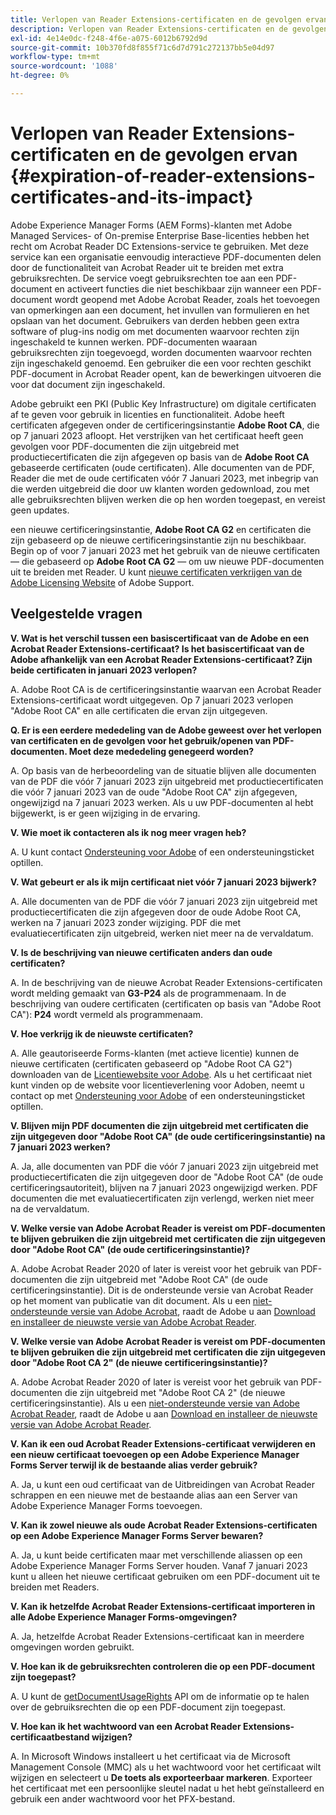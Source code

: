 ```yaml
---
title: Verlopen van Reader Extensions-certificaten en de gevolgen ervan
description: Verlopen van Reader Extensions-certificaten en de gevolgen ervan
exl-id: 4e14e0dc-f248-4f6e-a075-6012b6792d9d
source-git-commit: 10b370fd8f855f71c6d7d791c272137bb5e04d97
workflow-type: tm+mt
source-wordcount: '1088'
ht-degree: 0%

---
```



# Verlopen van Reader Extensions-certificaten en de gevolgen ervan {#expiration-of-reader-extensions-certificates-and-its-impact}

Adobe Experience Manager Forms (AEM Forms)-klanten met Adobe Managed Services- of On-premise Enterprise Base-licenties hebben het recht om Acrobat Reader DC Extensions-service te gebruiken. Met deze service kan een organisatie eenvoudig interactieve PDF-documenten delen door de functionaliteit van Acrobat Reader uit te breiden met extra gebruiksrechten. De service voegt gebruiksrechten toe aan een PDF-document en activeert functies die niet beschikbaar zijn wanneer een PDF-document wordt geopend met Adobe Acrobat Reader, zoals het toevoegen van opmerkingen aan een document, het invullen van formulieren en het opslaan van het document. Gebruikers van derden hebben geen extra software of plug-ins nodig om met documenten waarvoor rechten zijn ingeschakeld te kunnen werken. PDF-documenten waaraan gebruiksrechten zijn toegevoegd, worden documenten waarvoor rechten zijn ingeschakeld genoemd. Een gebruiker die een voor rechten geschikt PDF-document in Acrobat Reader opent, kan de bewerkingen uitvoeren die voor dat document zijn ingeschakeld.

Adobe gebruikt een PKI (Public Key Infrastructure) om digitale certificaten af te geven voor gebruik in licenties en functionaliteit. Adobe heeft certificaten afgegeven onder de certificeringsinstantie **Adobe Root CA**, die op 7 januari 2023 afloopt. Het verstrijken van het certificaat heeft geen gevolgen voor PDF-documenten die zijn uitgebreid met productiecertificaten die zijn afgegeven op basis van de **Adobe Root CA** gebaseerde certificaten (oude certificaten). Alle documenten van de PDF, Reader die met de oude certificaten vóór 7 Januari 2023, met inbegrip van die werden uitgebreid die door uw klanten worden gedownload, zou met alle gebruiksrechten blijven werken die op hen worden toegepast, en vereist geen updates.

een nieuwe certificeringsinstantie, **Adobe Root CA G2** en certificaten die zijn gebaseerd op de nieuwe certificeringsinstantie zijn nu beschikbaar. Begin op of voor 7 januari 2023 met het gebruik van de nieuwe certificaten — die gebaseerd op **Adobe Root CA G2** — om uw nieuwe PDF-documenten uit te breiden met Reader.  U kunt [nieuwe certificaten verkrijgen van de Adobe Licensing Website](https://licensing.adobe.com/) of Adobe Support.

## Veelgestelde vragen

**V. Wat is het verschil tussen een basiscertificaat van de Adobe en een Acrobat Reader Extensions-certificaat? Is het basiscertificaat van de Adobe afhankelijk van een Acrobat Reader Extensions-certificaat? Zijn beide certificaten in januari 2023 verlopen?**

A. Adobe Root CA is de certificeringsinstantie waarvan een Acrobat Reader Extensions-certificaat wordt uitgegeven. Op 7 januari 2023 verlopen &quot;Adobe Root CA&quot; en alle certificaten die ervan zijn uitgegeven.

**Q. Er is een eerdere mededeling van de Adobe geweest over het verlopen van certificaten en de gevolgen voor het gebruik/openen van PDF-documenten. Moet deze mededeling genegeerd worden?**

A. Op basis van de herbeoordeling van de situatie blijven alle documenten van de PDF die vóór 7 januari 2023 zijn uitgebreid met productiecertificaten die vóór 7 januari 2023 van de oude &quot;Adobe Root CA&quot; zijn afgegeven, ongewijzigd na 7 januari 2023 werken. Als u uw PDF-documenten al hebt bijgewerkt, is er geen wijziging in de ervaring.

**V. Wie moet ik contacteren als ik nog meer vragen heb?**

A. U kunt contact [Ondersteuning voor Adobe](https://experienceleague.adobe.com/?support-solution=Experience+Manager#support) of een ondersteuningsticket optillen.

**V. Wat gebeurt er als ik mijn certificaat niet vóór 7 januari 2023 bijwerk?**

A. Alle documenten van de PDF die vóór 7 januari 2023 zijn uitgebreid met productiecertificaten die zijn afgegeven door de oude Adobe Root CA, werken na 7 januari 2023 zonder wijziging. PDF die met evaluatiecertificaten zijn uitgebreid, werken niet meer na de vervaldatum.

**V. Is de beschrijving van nieuwe certificaten anders dan oude certificaten?**

A. In de beschrijving van de nieuwe Acrobat Reader Extensions-certificaten wordt melding gemaakt van **G3-P24** als de programmenaam. In de beschrijving van oudere certificaten (certificaten op basis van &quot;Adobe Root CA&quot;): **P24** wordt vermeld als programmenaam.

**V. Hoe verkrijg ik de nieuwste certificaten?**

A. Alle geautoriseerde Forms-klanten (met actieve licentie) kunnen de nieuwe certificaten (certificaten gebaseerd op &quot;Adobe Root CA G2&quot;) downloaden van de [Licentiewebsite voor Adobe](https://licensing.adobe.com/). Als u het certificaat niet kunt vinden op de website voor licentieverlening voor Adoben, neemt u contact op met [Ondersteuning voor Adobe](https://experienceleague.adobe.com/?support-solution=Experience+Manager&amp;lang=en#support) of een ondersteuningsticket optillen.

**V. Blijven mijn PDF documenten die zijn uitgebreid met certificaten die zijn uitgegeven door &quot;Adobe Root CA&quot; (de oude certificeringsinstantie) na 7 januari 2023 werken?**

A. Ja, alle documenten van PDF die vóór 7 januari 2023 zijn uitgebreid met productiecertificaten die zijn uitgegeven door de &quot;Adobe Root CA&quot; (de oude certificeringsautoriteit), blijven na 7 januari 2023 ongewijzigd werken. PDF documenten die met evaluatiecertificaten zijn verlengd, werken niet meer na de vervaldatum.

**V. Welke versie van Adobe Acrobat Reader is vereist om PDF-documenten te blijven gebruiken die zijn uitgebreid met certificaten die zijn uitgegeven door &quot;Adobe Root CA&quot; (de oude certificeringsinstantie)?**

A. Adobe Acrobat Reader 2020 of later is vereist voor het gebruik van PDF-documenten die zijn uitgebreid met &quot;Adobe Root CA&quot; (de oude certificeringsinstantie). Dit is de ondersteunde versie van Acrobat Reader op het moment van publicatie van dit document. Als u een [niet-ondersteunde versie van Adobe Acrobat](https://helpx.adobe.com/support/programs/eol-matrix.html), raadt de Adobe u aan [Download en installeer de nieuwste versie van Adobe Acrobat Reader](https://get.adobe.com/reader/).

**V. Welke versie van Adobe Acrobat Reader is vereist om PDF-documenten te blijven gebruiken die zijn uitgebreid met certificaten die zijn uitgegeven door &quot;Adobe Root CA 2&quot; (de nieuwe certificeringsinstantie)?**

A. Adobe Acrobat Reader 2020 of later is vereist voor het gebruik van PDF-documenten die zijn uitgebreid met &quot;Adobe Root CA 2&quot; (de nieuwe certificeringsinstantie). Als u een [niet-ondersteunde versie van Adobe Acrobat Reader](https://helpx.adobe.com/support/programs/eol-matrix.html), raadt de Adobe u aan [Download en installeer de nieuwste versie van Adobe Acrobat Reader](https://get.adobe.com/reader/).

**V. Kan ik een oud Acrobat Reader Extensions-certificaat verwijderen en een nieuw certificaat toevoegen op een Adobe Experience Manager Forms Server terwijl ik de bestaande alias verder gebruik?**

A. Ja, u kunt een oud certificaat van de Uitbreidingen van Acrobat Reader schrappen en een nieuwe met de bestaande alias aan een Server van Adobe Experience Manager Forms toevoegen.

**V. Kan ik zowel nieuwe als oude Acrobat Reader Extensions-certificaten op een Adobe Experience Manager Forms Server bewaren?**

A. Ja, u kunt beide certificaten maar met verschillende aliassen op een Adobe Experience Manager Forms Server houden. Vanaf 7 januari 2023 kunt u alleen het nieuwe certificaat gebruiken om een PDF-document uit te breiden met Readers.

**V. Kan ik hetzelfde Acrobat Reader Extensions-certificaat importeren in alle Adobe Experience Manager Forms-omgevingen?**

A. Ja, hetzelfde Acrobat Reader Extensions-certificaat kan in meerdere omgevingen worden gebruikt.

**V. Hoe kan ik de gebruiksrechten controleren die op een PDF-document zijn toegepast?**

A. U kunt de [getDocumentUsageRights](https://experienceleague.adobe.com/docs/experience-manager-65/forms/developer-reference/programming-aem-forms-jee/java-api-quick-start-code-examples/acrobat-reader-dc-extensions-service.html?lang=en#quick-start-soap-mode-retrieving-credential-information-using-the-java-api) API om de informatie op te halen over de gebruiksrechten die op een PDF-document zijn toegepast.

**V. Hoe kan ik het wachtwoord van een Acrobat Reader Extensions-certificaatbestand wijzigen?**

A. In Microsoft Windows installeert u het certificaat via de Microsoft Management Console (MMC) als u het wachtwoord voor het certificaat wilt wijzigen en selecteert u **De toets als exporteerbaar markeren**. Exporteer het certificaat met een persoonlijke sleutel nadat u het hebt geïnstalleerd en gebruik een ander wachtwoord voor het PFX-bestand.


<!-- 
## Applying the certificates {#obtaning-and-applying-the-certificates} 

You can choose one of the following paths to apply latest certificates:

* [Updating certificates for an AEM Forms on JEE environment](#Updating-and-Applying-certificates-for-an-AEM-Forms-on-JEE-environment) 
* [Updating certificates for an AEM Forms on OSGi environment](#Updating-and-applying-certificates-for-an-AEM-Forms-on-OSGi-environment)

>[!NOTE]
>
>The document uses the term certificates and credentials interchangeably.

### Pre-requisites {#Pre-requisites}

Updating the certificates requires using actions available on AEM Forms administrator console and Reader Extension APIs provided by AEM Forms. The document is intended for users and administrators with knowledge of using Adobe Experience Manger Forms APIs. Before you start, ensure that: 

* the user has administrator rights on underlying AEM Forms environment. 
* the user has setup the [development environment](https://experienceleague.adobe.com/docs/experience-manager-65/developing/devtools/howto-projects-eclipse.html) and has access to it.
* [obtain the certificates](#obtain-the-certificates).


### Obtain the certificates {#obtain-the-certificates}

The Rights credential is delivered as a digital certificate that contains the public key, the private key, and the password used to access the credential.

If your organization purchases a production version of Reader Extensions, the production Rights credential is delivered by Adobe Licensing Website (LWS). A production Rights credential is unique to your organization and can enable the specific usage rights that you require.

If you obtained Reader Extensions through a partner or software provider who integrated Reader Extensions into their software, the Rights credential is provided to you by that partner who, in turn, receives this credential from Adobe.

>[!NOTE]
>
>The Rights credential cannot be used for typical document signing or assertion of identity. For these applications, you can use a self-sign certificate or acquire an identity certificate from a Certificate Authority (CA).

The following types of Rights credentials are available:

**Customer Evaluation**: A credential with a short validity period that is provided to customers who want to evaluate Reader Extensions. Usage rights applied to documents using this credential expire when the credential expires. This type of credential is valid only for two to three months.

**Production**: A credential with a long validity period that is provided to customers who purchased the full product. Production credentials are unique to each customer but can be installed on multiple systems.

If you have already used certificates to reader extend PDF files, download a production certificate from [Adobe Licensing Website (LWS)](https://licensing.adobe.com/).

### Applying certificates for an AEM Forms on JEE environment {#Updating-and-Applying-certificates-for-an-AEM-Forms-on-JEE-environment} 

Applying new certificates on AEM Forms on JEE stack requires importing new credentials and applying usage rights. You can use admin console to import credentials and AEM Forms Reader Extension APIs to apply usage rights. 

#### Import and configure credentials 

You can use the Trust Store Management pages to import a new credential. The Trust Store may contain more than one Reader Extensions credential. Designate one of those credentials as the default Reader Extensions credential. The default credential is used when a Workbench user is unable to determine which credential to use during process creation. These rules apply to default credentials:

* If you import a Reader Extensions credential and the Trust Store contains no other Reader Extensions credentials, it is set as the default.
* If you import a Reader Extensions credential with the Default option selected, the default type is removed from an existing default credential. The imported credential becomes the default.
* You cannot delete a default Reader Extensions credential. To delete the default credential, first set another credential as the default. An exception to this rule is that if there is only one credential, you can delete it even though it is the default.
* You cannot update a default Reader Extensions credential.

To import the credentials: 

1. In administration console, click Settings > Trust Store Management > Local Credentials.
1. Click Import and, under Trust Store Type, select Acrobat Reader DC extensions Credential.
1. (Optional) To indicate that this credential is the default credential to use with Acrobat Reader DC extensions, select Default.
1. In the Alias box, type an identifier for the credential. This identifier is used as the display name for the credential in Acrobat Reader DC extensions. This alias is also used to access the credential programmatically using the AEM forms SDK.
1. Click Choose File to locate the credential, type the password of the credential, and then click OK.

If the error message "Failed to import credential due to either incorrect file format, or incorrect password" appears, verify that the password is valid.

You can also import and delete credentials programmatically. (See [Programming with AEM forms](../../developing/credentials.md).)

<!-- ### Remove usage rights from existing rights-enabled PDF documents

Remove usage rights from existing rights-enabled PDF documents before applying usage rights with latest credentials. AEM Forms on JEE provides APIs to remove usage rights. For detailed instructions, see [Removing Usage Rights from PDF Documents](../../developing/assigning-usage-rights.md#removing-usage-rights-from-pdf-documents).

To remove usage rights for AEM Forms on JEE processes developed in Workbench, see [Workbench Help](https://helpx.adobe.com/content/dam/help/en/experience-manager/6-5/forms/pdf/WorkbenchHelp.pdf). 

#### Apply the usage rights to PDF documents 

After importing new credentials, you can apply usage rights to PDF documents using the Acrobat Reader DC extensions Java Client API and web service.  For details, see [Applying Usage Rights to PDF Documents](../../developing/assigning-usage-rights.md#applying-usage-rights-to-pdf-documents). 


### Applying certificates for an AEM Forms on OSGi environment {#Updating-and-applying-certificates-for-an-AEM-Forms-on-OSGi-environment}

Applying new certificates on AEM Forms on OSGi stack requires importing new credentials and applying usage rights. You can use admin console to import credentials and AEM Forms Reader Extension APIs to apply usage rights. 

#### Import credentials {#Import-credentials}

In an AEM Forms on OSGi environment, a Reader Extension credential is associated with fd-service user. Before adding credentials for fd-user key store, perform the following steps to create a key store: 

1. Log in to your AEM Author instance as an Administrator.
1. Go to **[!UICONTROL Tools]**> **[!UICONTROL Security]**>**[!UICONTROL Users]**.
1. Scroll down the list of users until you find fd-service user account.
1. Click **[!UICONTROL fd-service]** user.
1. Click keystore tab.
1. Click **[!UICONTROL Create KeyStore]**.
1. Set the KeyStore Access Password and save your settings to create the KeyStore password.

After creating the key-store, add credentials to fd-service user. The following video explains the steps: 

>[!VIDEO](https://images-tv.adobe.com/mpcv3/5577/8db8e554-f04b-4fae-8108-b9b5e0eb03ad_1627925794.854x480at800_h264.mp4)

The following command list the details of the pfx file. Before running the command, navigate to the directory that contains the .pfx file.

`keytool -v -list -storetype pkcs12 -keystore [name of your .pfx file]`

For example, keytool -v -list -storetype pkcs12 -keystore 1005566.pfx where 1005566.pfx is the name of my pfx file

<!-- ### Remove usage rights from existing rights-enabled PDF documents

Remove usage rights from existing rights-enabled PDF documents before applying usage rights with latest credentials. You can remove the usage rights for a document by invoking the removeUsageRights API from within the docAssuranceServiceAPI. For detailed information, see [Remove Usage Rights](/help/forms/using/aem-document-services-programmatically.md#removing-usage-rights) document.

#### Apply the usage rights to PDF documents 

To apply usage rights in an AEM Forms on OSGi environment, Create custom OSGi service to usage rights to the documents. You can also create a servlet with a POST method to return the reader extended PDF to the user. For detailed instructions, see [Applying Reader Extensions](https://experienceleague.adobe.com/docs/experience-manager-learn/forms/document-services/apply-reader-extension-rights-to-pdf.html).  -->

